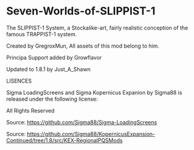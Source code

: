 # Seven-Worlds-of-SLIPPIST-1
The SLIPPIST-1 System, a Stockalike-art, fairly realistic conception of the famous TRAPPIST-1 system. 

Created by GregroxMun, All assets of this mod belong to him.

Principa Support added by Growflavor

Updated to 1.8.1 by Just_A_Shawn

LISENCES

Sigma LoadingScreens and Sigma Kopernicus Expanion by Sigma88 is released under the following license:

All Rights Reserved

Source: https://github.com/Sigma88/Sigma-LoadingScreens

Source: https://github.com/Sigma88/KopernicusExpansion-Continued/tree/1.8/src/KEX-RegionalPQSMods




 